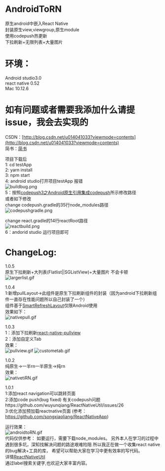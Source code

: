 # AndroidToRN
原生android中嵌入React Native<br>
封装原生view,viewgroup,原生module<br>
使用codepush热更新<br>
下拉刷新+无限列表+大量图片<br>

# 环境：
Android studio3.0<br>
react native 0.52<br>
Mac 10.12.6 <br>
# 如有问题或者需要我添加什么请提issue，我会去实现的 
CSDN：[http://blog.csdn.net/u014041033?viewmode=contents](http://blog.csdn.net/u014041033?viewmode=contents)<br>
简书：[简书](http://www.jianshu.com/u/1386d6b454e5) <br>

项目下载后<br>
1: cd testApp<br>
2: yarn install<br>
3: npm start<br>
4: android studio打开项目testApp 报错<br>
![buildbug.png](http://upload-images.jianshu.io/upload_images/3353755-9b998a898ab7e1c7.png?imageMogr2/auto-orient/strip%7CimageView2/2/w/1240)<br>
5：按照[codepush3之Android原生引用集成codepush](http://blog.csdn.net/u014041033/article/details/79004351)所示修改路径<br>
或者如下修改<br>
change codepush.gradle的35行node_modules路径<br>
![codepushgradle.png](http://upload-images.jianshu.io/upload_images/3353755-556775a7c87ade9e.png?imageMogr2/auto-orient/strip%7CimageView2/2/w/1240)

change react.gradle的14行reactRoot路径<br>
![reactbuild.png](http://upload-images.jianshu.io/upload_images/3353755-3ff148637def7335.png?imageMogr2/auto-orient/strip%7CimageView2/2/w/1240)<br>
6：andorid studio 运行项目即可<br>

# ChangeLog:<br>
1.0.5<br>
原生下拉刷新+大列表(Flatlist||SGListView)+大量图片 不会卡顿<br>
![largerlist.gif](http://upload-images.jianshu.io/upload_images/3353755-e8a7c8549d7b068b.gif?imageMogr2/auto-orient/strip%7CimageView2/2/w/1240)

1.0.4<br>
1:新增pullLayout->此组件是原生下拉刷新组件的封装（因为android下拉刷新组件一直存在性能问题所以自己封装了一个）<br>
组件基于[SmartRefreshLayout](https://github.com/wuyunqiang/react-native-pullview)仅限Android使用<br>
效果如下：<br>
![nativepull.gif](http://upload-images.jianshu.io/upload_images/3353755-0fc729d83bd19655.gif?imageMogr2/auto-orient/strip%7CimageView2/2/w/1240)

1.0.3<br>
1：添加下拉刷新[react-native-pullview](https://github.com/wuyunqiang/react-native-pullview)<br>
2：添加自定义Tab<br>
效果：<br>
![pullview.gif](http://upload-images.jianshu.io/upload_images/3353755-2d90319bf4a5e3a8.gif?imageMogr2/auto-orient/strip%7CimageView2/2/w/1240)
![custometab.gif](http://upload-images.jianshu.io/upload_images/3353755-b52dce1ac265ae4b.gif?imageMogr2/auto-orient/strip%7CimageView2/2/w/1240)


1.0.2<br>
纯原生->一半rn一半原生->纯rn<br>
效果：<br>
![nativetiRN.gif](http://upload-images.jianshu.io/upload_images/3353755-2db0558b7af4f3d1.gif?imageMogr2/auto-orient/strip%7CimageView2/2/w/1240)


1.0.1<br>
1:添加react navigation可以跳转页面<br>
2:添加code push(bug fixed) 有关codepush问题https://github.com/wuyunqiang/ReactNativeUtil/issues/26<br>
3:优化添加预加载reactnative页面 (参考：https://github.com/songxiaoliang/ReactNativeApp)<br>


运行效果：<br>
![androidtoRN.gif](http://upload-images.jianshu.io/upload_images/3353755-e91c00dcdaec7956.gif?imageMogr2/auto-orient/strip%7CimageView2/2/w/1240)
<br>
代码仅供参考：
如要运行，需要下载node_modules。
另外本人在学习的过程中遇到很多坑，深知找解决问题的路途艰难险阻
所以我正在做一个收集react native的bug解决+工具的库，
希望可以帮助大家在学习中更有效率的写代码。<br>
详情[ReactNativeUtil](https://github.com/wuyunqiang/ReactNativeUtil)<br>
通过label搜索关键字,也欢迎大家丰富内容。

